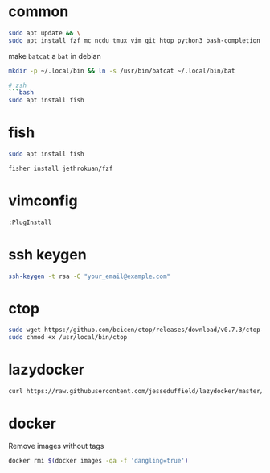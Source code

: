 # common
```bash
sudo apt update && \
sudo apt install fzf mc ncdu tmux vim git htop python3 bash-completion rsync bat -y
```

make `batcat` a `bat` in debian  
```bash
mkdir -p ~/.local/bin && ln -s /usr/bin/batcat ~/.local/bin/bat

# zsh
```bash
sudo apt install fish 
```

# fish
```bash
sudo apt install fish 

fisher install jethrokuan/fzf
```

# vimconfig

```bash
:PlugInstall
```

# ssh keygen
```bash
ssh-keygen -t rsa -C "your_email@example.com"
```

# ctop
```bash
sudo wget https://github.com/bcicen/ctop/releases/download/v0.7.3/ctop-0.7.3-linux-amd64 -O /usr/local/bin/ctop 
sudo chmod +x /usr/local/bin/ctop
```

# lazydocker
```bash
curl https://raw.githubusercontent.com/jesseduffield/lazydocker/master/scripts/install_update_linux.sh | bash
```

# docker
Remove images without tags
```bash
docker rmi $(docker images -qa -f 'dangling=true')
```
